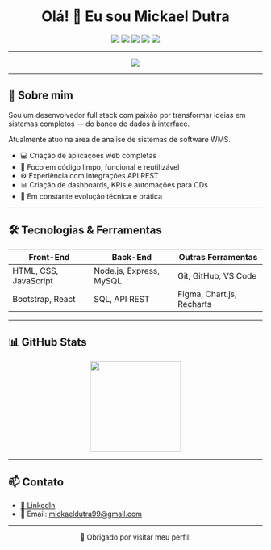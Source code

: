<h1 align="center">Olá! 👋 Eu sou Mickael Dutra</h1>

<p align="center">
  <img src="https://img.shields.io/badge/FullStack-%23007ACC?style=for-the-badge&logo=visualstudiocode&logoColor=white" />
  <img src="https://img.shields.io/badge/JavaScript-%23F7DF1E?style=for-the-badge&logo=javascript&logoColor=black" />
  <img src="https://img.shields.io/badge/API%20REST-%23FFA500?style=for-the-badge&logo=cloudflare&logoColor=white" />
  <img src="https://img.shields.io/badge/MySQL-%2300f?style=for-the-badge&logo=mysql&logoColor=white" />
  <img src="https://img.shields.io/badge/Node.js-%23339933?style=for-the-badge&logo=nodedotjs&logoColor=white" />
</p>

---

<p align="center">
  <img src="https://readme-typing-svg.demolab.com?font=Fira+Code&size=22&pause=1000&color=00A86B&center=true&vCenter=true&width=480&lines=Desenvolvedor+FullStack;Foco+em+solucoes+eficientes;Interfaces+modernas+e+funcionais;Back-end+integrado+e+performatico" />
</p>


---

## 🔶 Sobre mim

Sou um desenvolvedor full stack com paixão por transformar ideias em sistemas completos — do banco de dados à interface.

Atualmente atuo na área de analise de sistemas de software WMS.

- 💻 Criação de aplicações web completas
- 🧠 Foco em código limpo, funcional e reutilizável
- ⚙️ Experiência com integrações API REST
- 📊 Criação de dashboards, KPIs e automações para CDs
- 🚀 Em constante evolução técnica e prática

---

## 🛠️ Tecnologias & Ferramentas

| Front-End         | Back-End               | Outras Ferramentas        |
|-------------------|------------------------|----------------------------|
| HTML, CSS, JavaScript | Node.js, Express, MySQL | Git, GitHub, VS Code       |
| Bootstrap, React  | SQL, API REST          | Figma, Chart.js, Recharts |

---

## 📊 GitHub Stats

<div align="center">
  <img height="180em" src="https://github-readme-stats.vercel.app/api/top-langs/?username=mickaeldutra&layout=compact&theme=dark&hide_title=true&title_color=00A86B" />
</div>

---



## 📫 Contato

- [🔗 LinkedIn](https://www.linkedin.com/in/mickael-dutra-690970258/)
- 📧 Email: mickaeldutra99@gmail.com

---

<p align="center">🧡 Obrigado por visitar meu perfil!</p>
